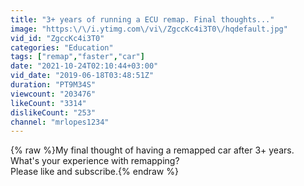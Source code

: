 ```yaml
---
title: "3+ years of running a ECU remap. Final thoughts..."
image: "https:\/\/i.ytimg.com\/vi\/ZgccKc4i3T0\/hqdefault.jpg"
vid_id: "ZgccKc4i3T0"
categories: "Education"
tags: ["remap","faster","car"]
date: "2021-10-24T02:10:44+03:00"
vid_date: "2019-06-18T03:48:51Z"
duration: "PT9M34S"
viewcount: "203476"
likeCount: "3314"
dislikeCount: "253"
channel: "mrlopes1234"
---
```

{% raw %}My final thought of having a remapped car after 3+ years. <br />What's your experience with remapping?<br />Please like and subscribe.{% endraw %}
